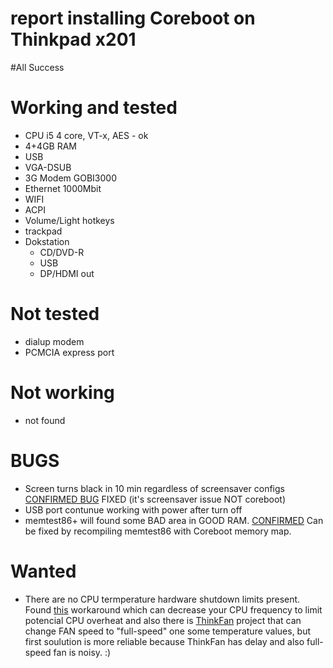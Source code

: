 
report installing Coreboot on Thinkpad x201
===========================================

#All Success

Working and tested
==================
* CPU i5 4 core, VT-x, AES - ok
* 4+4GB RAM
* USB
* VGA-DSUB
* 3G Modem GOBI3000
* Ethernet 1000Mbit
* WIFI
* ACPI
* Volume/Light hotkeys
* trackpad
* Dokstation
  * CD/DVD-R
  * USB
  * DP/HDMI out

Not tested
==========
* dialup modem
* PCMCIA express port 


Not working
===========
* not found

BUGS
====
* Screen turns black in 10 min regardless of screensaver configs [CONFIRMED BUG](https://labs.riseup.net/code/issues/5617) FIXED (it's screensaver issue NOT coreboot)
* USB port contunue working with power after turn off 
* memtest86+ will found some BAD area in GOOD RAM. [CONFIRMED](http://www.coreboot.org/pipermail/coreboot/2015-February/079210.html) Can be fixed by recompiling memtest86 with Coreboot memory map.

Wanted
======
* There are no CPU termperature hardware shutdown limits present.
Found [this](https://github.com/mn3m0nic/ffts/blob/master/coreboot/thinkpad/x201/bin/cpu-limit.sh) workaround which can decrease your CPU frequency to limit potencial CPU overheat and also there is [ThinkFan](http://thinkfan.sourceforge.net/) project that can change FAN speed to "full-speed" one some temperature values, but first soulution is more reliable because ThinkFan has delay and also full-speed fan is noisy. :)


